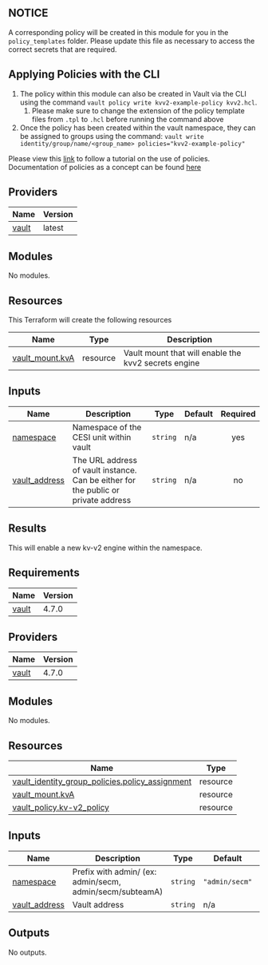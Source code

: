 ## NOTICE

A corresponding policy will be created in this module for you in the `policy_templates` folder. Please update this file as necessary to access the correct secrets that are required.

## Applying Policies with the CLI

1. The policy within this module can also be created in Vault via the CLI using the command `vault policy write kvv2-example-policy kvv2.hcl`. 
    1. Please make sure to change the extension of the policy template files from `.tpl` to `.hcl` before running the command above
2. Once the policy has been created within the vault namespace, they can be assigned to groups using the command: `vault write identity/group/name/<group_name> policies="kvv2-example-policy"`

Please view this [link](https://developer.hashicorp.com/vault/tutorials/policies/policies) to follow a tutorial on the use of policies. Documentation of policies as a concept can be found [here](https://developer.hashicorp.com/vault/docs/concepts/policies)

## Providers

| Name | Version |
|------|---------|
| <a name="provider_vault"></a> [vault](https://registry.terraform.io/providers/hashicorp/vault/latest/docs) | latest |

## Modules

No modules.

## Resources

This Terraform will create the following resources

| Name | Type | Description |
|------|------| ----------- |
| [vault_mount.kvA](https://registry.terraform.io/providers/hashicorp/vault/latest/docs/resources/mount) | resource | Vault mount that will enable the kvv2 secrets engine

## Inputs

| Name | Description | Type | Default | Required |
|------|-------------|------|---------|:--------:|
| <a name="input_namespace"></a> [namespace](#input\_namespace) | Namespace of the CESI unit within vault | `string` | n/a | yes |
| <a name="input_vault_address"></a> [vault\_address](#input\_\_address) | The URL address of vault instance. Can be either for the public or private address  | `string` | n/a | no |

## Results

This will enable a new kv-v2 engine within the namespace.

<!-- BEGIN_TF_DOCS -->
## Requirements

| Name | Version |
|------|---------|
| <a name="requirement_vault"></a> [vault](#requirement\_vault) | 4.7.0 |

## Providers

| Name | Version |
|------|---------|
| <a name="provider_vault"></a> [vault](#provider\_vault) | 4.7.0 |

## Modules

No modules.

## Resources

| Name | Type |
|------|------|
| [vault_identity_group_policies.policy_assignment](https://registry.terraform.io/providers/hashicorp/vault/4.7.0/docs/resources/identity_group_policies) | resource |
| [vault_mount.kvA](https://registry.terraform.io/providers/hashicorp/vault/4.7.0/docs/resources/mount) | resource |
| [vault_policy.kv-v2_policy](https://registry.terraform.io/providers/hashicorp/vault/4.7.0/docs/resources/policy) | resource |

## Inputs

| Name | Description | Type | Default | Required |
|------|-------------|------|---------|:--------:|
| <a name="input_namespace"></a> [namespace](#input\_namespace) | Prefix with admin/ (ex: admin/secm, admin/secm/subteamA) | `string` | `"admin/secm"` | no |
| <a name="input_vault_address"></a> [vault\_address](#input\_vault\_address) | Vault address | `string` | n/a | yes |

## Outputs

No outputs.
<!-- END_TF_DOCS -->